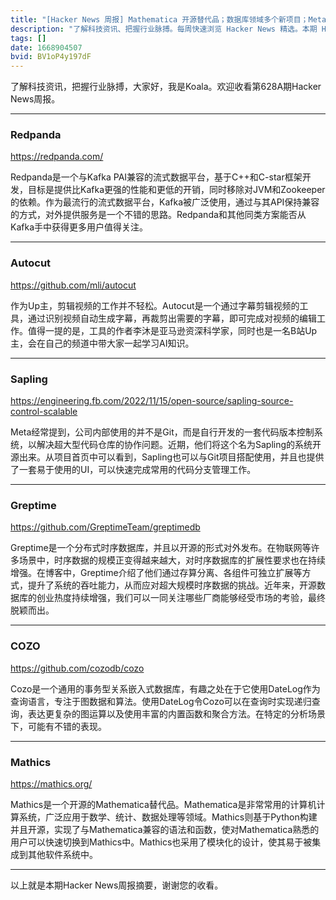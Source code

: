```yaml
---
title: "[Hacker News 周报] Mathematica 开源替代品；数据库领域多个新项目；Meta 大规模代码管理方案"
description: "了解科技资讯、把握行业脉搏。每周快速浏览 Hacker News 精选。本期 Hacker Newsletter 地址：https://mailchi.mp/hackernewsletter/628"
tags: []
date: 1668904507
bvid: BV1oP4y197dF
---
```

了解科技资讯，把握行业脉搏，大家好，我是Koala。欢迎收看第628A期Hacker News周报。

---

### Redpanda
https://redpanda.com/

Redpanda是一个与Kafka PAI兼容的流式数据平台，基于C++和C-star框架开发，目标是提供比Kafka更强的性能和更低的开销，同时移除对JVM和Zookeeper的依赖。作为最流行的流式数据平台，Kafka被广泛使用，通过与其API保持兼容的方式，对外提供服务是一个不错的思路。Redpanda和其他同类方案能否从Kafka手中获得更多用户值得关注。

---

### Autocut
https://github.com/mli/autocut

作为Up主，剪辑视频的工作并不轻松。Autocut是一个通过字幕剪辑视频的工具，通过识别视频自动生成字幕，再裁剪出需要的字幕，即可完成对视频的编辑工作。值得一提的是，工具的作者李沐是亚马逊资深科学家，同时也是一名B站Up主，会在自己的频道中带大家一起学习AI知识。

---

### Sapling
https://engineering.fb.com/2022/11/15/open-source/sapling-source-control-scalable

Meta经常提到，公司内部使用的并不是Git，而是自行开发的一套代码版本控制系统，以解决超大型代码仓库的协作问题。近期，他们将这个名为Sapling的系统开源出来。从项目首页中可以看到，Sapling也可以与Git项目搭配使用，并且也提供了一套易于使用的UI，可以快速完成常用的代码分支管理工作。

---

### Greptime
https://github.com/GreptimeTeam/greptimedb

Greptime是一个分布式时序数据库，并且以开源的形式对外发布。在物联网等许多场景中，时序数据的规模正变得越来越大，对时序数据库的扩展性要求也在持续增强。在博客中，Greptime介绍了他们通过存算分离、各组件可独立扩展等方式，提升了系统的吞吐能力，从而应对超大规模时序数据的挑战。近年来，开源数据库的创业热度持续增强，我们可以一同关注哪些厂商能够经受市场的考验，最终脱颖而出。

---

### COZO
https://github.com/cozodb/cozo

Cozo是一个通用的事务型关系嵌入式数据库，有趣之处在于它使用DateLog作为查询语言，专注于图数据和算法。使用DateLog令Cozo可以在查询时实现递归查询，表达更复杂的图运算以及使用丰富的内置函数和聚合方法。在特定的分析场景下，可能有不错的表现。

---

### Mathics
https://mathics.org/

Mathics是一个开源的Mathematica替代品。Mathematica是非常常用的计算机计算系统，广泛应用于数学、统计、数据处理等领域。Mathics则基于Python构建并且开源，实现了与Mathematica兼容的语法和函数，使对Mathematica熟悉的用户可以快速切换到Mathics中。Mathics也采用了模块化的设计，使其易于被集成到其他软件系统中。

---

以上就是本期Hacker News周报摘要，谢谢您的收看。

